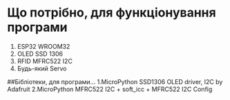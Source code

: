 # Що потрібно, для функціонування програми
1. ESP32 WROOM32
2. OLED SSD 1306
3. RFID MFRC522 I2C
4. Будь-який Servo

##Бібліотеки, для програми...
1.MicroPython SSD1306 OLED driver, I2C by Adafruit
2.MicroPython MFRC522 I2C + soft_icc + MFRC522 I2C Config
